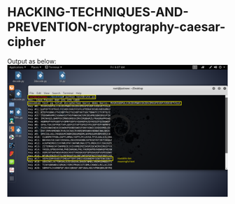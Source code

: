 # HACKING-TECHNIQUES-AND-PREVENTION-cryptography-caesar-cipher

Output as below:
![Screenshot](evidence.png)
